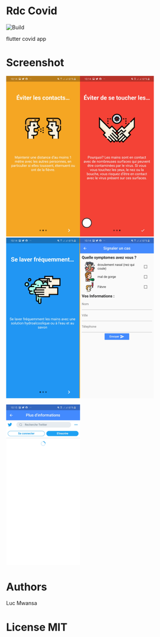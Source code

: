 # Rdc Covid

![Build](https://github.com/luc-dotcom/alert-covid/workflows/Test,%20Build%20and%20Release%20apk/badge.svg)

flutter covid app 

# Screenshot
<img src="screenshot/Screenshot_20200320-101438.jpg" alt="drawing" width="200"/><img src="screenshot/Screenshot_20200320-101439.jpg" alt="drawing" width="200"/>
<img src="screenshot/Screenshot_20200320-101443.jpg" alt="drawing" width="200"/><img src="screenshot/Screenshot_20200320-101453.jpg" alt="drawing" width="200"/>

<img src="screenshot/Screenshot_20200320-101509.jpg" alt="drawing" width="200"/>

# Authors
Luc Mwansa

# License MIT



